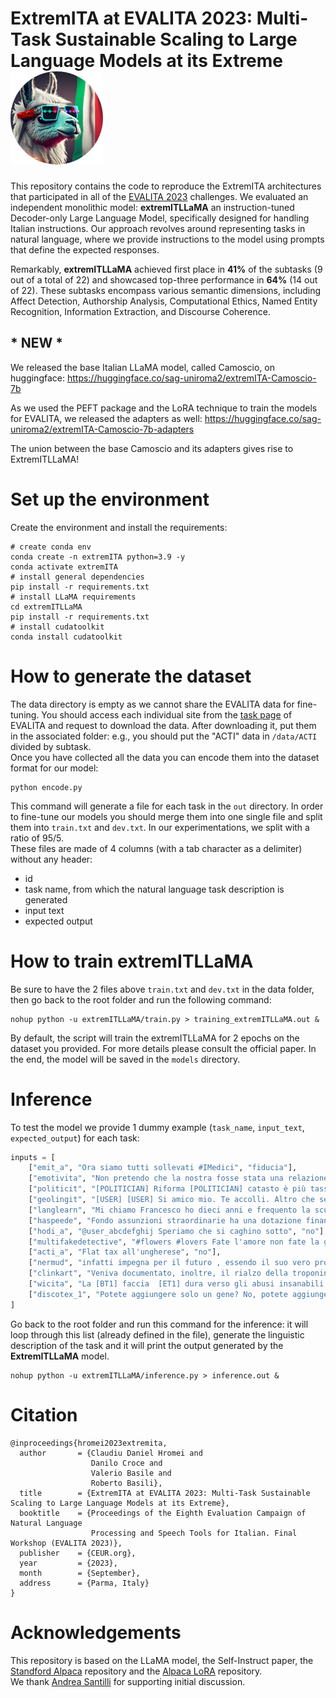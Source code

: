 
# ExtremITA at EVALITA 2023: Multi-Task Sustainable Scaling to Large Language Models at its Extreme ![logo](./docs/logo.png)

This repository contains the code to reproduce the ExtremITA architectures that participated in all of the [EVALITA 2023](https://www.evalita.it/campaigns/evalita-2023/) challenges. We evaluated an independent monolithic model: **extremITLLaMA** an instruction-tuned Decoder-only Large Language Model, specifically designed for handling Italian instructions. Our approach revolves around representing tasks in natural language, where we provide instructions to the model using prompts that define the expected responses.

Remarkably, **extremITLLaMA** achieved first place in **41%** of the subtasks (9 out of a total of 22) and showcased top-three performance in **64%** (14 out of 22). These subtasks encompass various semantic dimensions, including Affect Detection, Authorship Analysis, Computational Ethics, Named Entity Recognition, Information Extraction, and Discourse Coherence.

## * NEW * 
We released the base Italian LLaMA model, called Camoscio, on huggingface: https://huggingface.co/sag-uniroma2/extremITA-Camoscio-7b   

As we used the PEFT package and the LoRA technique to train the models for EVALITA, we released the adapters as well: https://huggingface.co/sag-uniroma2/extremITA-Camoscio-7b-adapters

The union between the base Camoscio and its adapters gives rise to ExtremITLLaMA!

# Set up the environment

Create the environment and install the requirements:

```
# create conda env
conda create -n extremITA python=3.9 -y
conda activate extremITA
# install general dependencies
pip install -r requirements.txt
# install LLaMA requirements
cd extremITLLaMA
pip install -r requirements.txt
# install cudatoolkit
conda install cudatoolkit
```

# How to generate the dataset

The data directory is empty as we cannot share the EVALITA data for fine-tuning. You should access each individual site from the [task page](https://www.evalita.it/campaigns/evalita-2023/tasks/) of EVALITA and request to download the data. After downloading it, put them in the associated folder: e.g., you should put the "ACTI" data in `/data/ACTI` divided by subtask.  
Once you have collected all the data you can encode them into the dataset format for our model:

```
python encode.py
```

This command will generate a file for each task in the `out` directory. In order to fine-tune our models you should merge them into one single file and split them into `train.txt` and `dev.txt`. In our experimentations, we split with a ratio of 95/5.  
These files are made of 4 columns (with a tab character as a delimiter) without any header:
- id
- task name, from which the natural language task description is generated
- input text
- expected output


# How to train extremITLLaMA

Be sure to have the 2 files above `train.txt` and `dev.txt` in the data folder, then go back to the root folder and run the following command:

```
nohup python -u extremITLLaMA/train.py > training_extremITLLaMA.out &
```

By default, the script will train the extremITLLaMA for 2 epochs on the dataset you provided. For more details please consult the official paper. In the end, the model will be saved in the `models` directory.


# Inference

To test the model we provide 1 dummy example (`task_name`, `input_text`, `expected_output`) for each task:

```python
inputs = [
    ["emit_a", "Ora siamo tutti sollevati #IMedici", "fiducia"],
    ["emotivita", "Non pretendo che la nostra fosse stata una relazione perfetta, solo meravigliosa.", "4.0 4.0 3.3"],
    ["politicit", "[POLITICIAN] Riforma [POLITICIAN] catasto è più tasse sulla casa per tutti. Evitiamo gli alibi delle case “fantasma” da accatastare e [POLITICIAN] quelle in centro a valore [POLITICIAN] periferia perché si possono sistemare già con [POLITICIAN] normativa ATTUALE! @politician @politician @user @politician @politician State penalizzando un settore che è trainante [POLITICIAN] PIL ed è sempre cresciuto dal dopoguerra ad oggi! stai sereno informati almeno sui lavori parlamentari: è il Governo che ha minacciato [POLITICIAN] dimettersi se non si approvava [POLITICIAN] riforma [POLITICIAN] catasto, giusto perché è solo una mappatura! Solo chi non ha Onesta intellettuale non vede MAGGIORI TASSE PER TUTTI! cioè stiamo penalizzando l’unico settore che dal dopoguerra ad oggi ha visto non solo una crescita continua ma essere trainante [POLITICIAN] PIL italiano…brillanti davvero brillanti!", "uomo destra destra"],
    ["geolingit", "[USER] [USER] Si amico mio. Te accolli. Altro che sette. Saranno minimo na ventina a esse boni.", "[regione] Lazio [geo] 41.89 12.54"],
    ["langlearn", "Mi chiamo Francesco ho dieci anni e frequento la scuola Sant’Agata e sto in 1 a.Sono alto circa centoquaranta centimetri. Ho capelli neri, orecchie un po a sventola ciglie lunghe, sopracciglia corte, viso ovale, un po ciccione e dei occhi neri. Quando mi arrabbio lancio tutto per aria e se proprio mi arrabbio faccio la mia casa “sottosopra” cosa che accade raramente. Io di solito mi vesto con i jeans e una camicia. [SEP] Ciao io sono Francesca vi devo raccontare un fatto strano, ora ve lo racconto. Ero a Anzio con i miei amici naturalmente c’era anche l’amico che odiavo perché a mia mamma era simpatico. Un giorno eravamo andati al mare e stavamo nuotando, a un certo punto viene un onda gigante anzi tre, perché lontano stava passando una crociera che stava andando a Ponza.", "sì"],
    ["haspeede", "Fondo assunzioni straordinarie ha una dotazione finanziaria rilevante #leggedibilancio", "no"],
    ["hodi_a", "@user_abcdefghij Speriamo che si caghino sotto", "no"],
    ["multifakedetective", "#flowers #lovers Fate l'amore non fate la guerra. Marc Chagall, 'Il mazzo di fiori degli amanti', 1926. #art #painting #marcchagall #NoWars https://t.co/XahcLle4SK", "probabilmente vero"],
    ["acti_a", "Flat tax all'ungherese", "no"],
    ["nermud", "infatti impegna per il futuro , essendo il suo vero proposito quello di stabilire chi delle persone ora lì presenti appartiene alla Venezia Giulia e chi no.", "[LOC] Venezia Giulia"],
    ["clinkart", "Veniva documentato, inoltre, il rialzo della troponina TnT-hs (289;", "[BREL] 289 [SEP] troponina [EREL]"],
    ["wicita", "La [BT1] faccia  [ET1] dura verso gli abusi insanabili , che questo « lifting » al condono si picca di mostrare , ha infatti dei precedenti tali da far nascere qualche diffidenza . [SEP] Si potrebbe leggere tanto dinamismo , volontà ed attivismo in questo film , ma ci sono le [BT2] facce  [ET2] , queste non mentono , anzi smascherano ogni ipocrisia .", "sì"],
    ["discotex_1", "Potete aggiungere solo un gene? No, potete aggiungere addirittura intere vie metaboliche. Tutto questo è possibile grazie a due brillantissime genetiste. [SEP] Vorrei rassicurarvi, la maggior parte degli scienziati non vuole fare esseri umani geneticamente modificati.", "no"]
]
```

Go back to the root folder and run this command for the inference: it will loop through this list (already defined in the file), generate the linguistic description of the task and it will print the output generated by the **ExtremITLLaMA** model.

```
nohup python -u extremITLLaMA/inference.py > inference.out &
```


# Citation
```
@inproceedings{hromei2023extremita,
  author       = {Claudiu Daniel Hromei and
                  Danilo Croce and
                  Valerio Basile and
                  Roberto Basili},
  title        = {ExtremITA at EVALITA 2023: Multi-Task Sustainable Scaling to Large Language Models at its Extreme},
  booktitle    = {Proceedings of the Eighth Evaluation Campaign of Natural Language
                  Processing and Speech Tools for Italian. Final Workshop (EVALITA 2023)},
  publisher    = {CEUR.org},
  year         = {2023},
  month        = {September},
  address      = {Parma, Italy}
}
```

# Acknowledgements

This repository is based on the LLaMA model, the Self-Instruct paper, the [Standford Alpaca](https://github.com/tatsu-lab/stanford_alpaca) repository and the [Alpaca LoRA](https://github.com/tloen/alpaca-lora) repository.  
We thank [Andrea Santilli](https://github.com/teelinsan) for supporting initial discussion.
